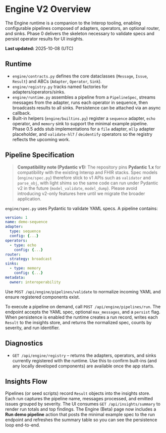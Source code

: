 # Engine V2 Overview

The Engine runtime is a companion to the Interop tooling, enabling configurable pipelines composed of adapters, operators, an optional router, and sinks. Phase 0 delivers the skeleton necessary to validate specs and persist operator results for UI insights.

**Last updated:** 2025-10-08 (UTC)

## Runtime

* `engine/contracts.py` defines the core dataclasses (`Message`, `Issue`, `Result`) and ABCs (`Adapter`, `Operator`, `Sink`).
* `engine/registry.py` tracks named factories for adapters/operators/sinks.
* `engine/runtime.py` assembles a pipeline from a `PipelineSpec`, streams messages from the adapter, runs each operator in sequence, then broadcasts results to all sinks. Persistence can be attached via an async callback.
* Built-in helpers (`engine/builtins.py`) register a `sequence` adapter, `echo` operator, and `memory` sink to support the minimal example pipeline. Phase 0.5 adds stub implementations for a `file` adapter, `mllp` adapter placeholder, and `validate-hl7` / `deidentify` operators so the registry reflects the upcoming work.

## Pipeline Specification

> **Compatibility note (Pydantic v1):**
> The repository pins **Pydantic 1.x** for compatibility with the existing Interop and FHIR stacks.
> Spec models (`engine/spec.py`) therefore stick to v1 APIs such as `validator` and `parse_obj`, with
> light shims so the same code can run under Pydantic v2 in the future (`model_validate`, `model_dump`).
> Please avoid introducing v2-only features here until we migrate the broader application.

`engine/spec.py` uses Pydantic to validate YAML specs. A pipeline contains:

```yaml
version: 1
name: demo-sequence
adapter:
  type: sequence
  config: {...}
operators:
  - type: echo
    config: {...}
router:
  strategy: broadcast
sinks:
  - type: memory
    config: {...}
metadata:
  owner: interoperability
```

Use `POST /api/engine/pipelines/validate` to normalize incoming YAML and ensure registered components exist.

To execute a pipeline on demand, call `POST /api/engine/pipelines/run`. The endpoint accepts the YAML spec, optional `max_messages`, and a `persist` flag. When persistence is enabled the runtime creates a run record, writes each `Result` to the insights store, and returns the normalized spec, counts by severity, and run identifier.

## Diagnostics

* `GET /api/engine/registry` – returns the adapters, operators, and sinks currently registered with the runtime. Use this to confirm built-ins (and any locally developed components) are available once the app starts.

## Insights Flow

Pipelines (or seed scripts) record `Result` objects into the insights store. Each run captures the pipeline name, messages processed, and emitted issues grouped by severity. The UI consumes `GET /api/insights/summary` to render run totals and top findings. The Engine (Beta) page now includes a **Run demo pipeline** action that posts the minimal example spec to the run endpoint and refreshes the summary table so you can see the persistence loop end-to-end.
